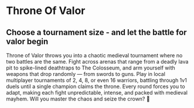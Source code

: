 # Throne Of Valor

## Choose a tournament size - and let the battle for valor begin


Throne of Valor throws you into a chaotic medieval tournament where no two battles are the same. Fight across arenas that range from a deadly lava pit to spike-lined deathtraps to The Colosseum, and arm yourself with weapons that drop randomly — from swords to guns. Play in local multiplayer tournaments of 2, 4, 8, or even 16 warriors, battling through 1v1 duels until a single champion claims the throne. Every round forces you to adapt, making each fight unpredictable, intense, and packed with medieval mayhem. Will you master the chaos and seize the crown? 👑